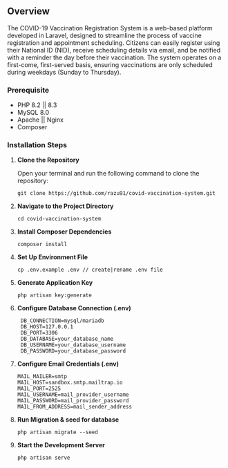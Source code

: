 ## Overview 

The COVID-19 Vaccination Registration System is a web-based platform developed in Laravel, designed to streamline the process of vaccine registration and appointment scheduling. Citizens can easily register using their National ID (NID), receive scheduling details via email, and be notified with a reminder the day before their vaccination. The system operates on a first-come, first-served basis, ensuring vaccinations are only scheduled during weekdays (Sunday to Thursday).


### Prerequisite

<ul>
    <li>PHP 8.2 || 8.3</li>
    <li>MySQL 8.0</li>
    <li> Apache || Nginx </li>
    <li> Composer </li>
</ul>


### Installation Steps

1. **Clone the Repository**

   Open your terminal and run the following command to clone the repository:

   ```
   git clone https://github.com/razu91/covid-vaccination-system.git

   ```
   
2. **Navigate to the Project Directory**
    
   ```
   cd covid-vaccination-system
   ```

3. **Install Composer Dependencies**

   ```
   composer install
   ```

4. **Set Up Environment File**
   
   ```
   cp .env.example .env // create|rename .env file

   ```

5. **Generate Application Key**
   
   ```
   php artisan key:generate
   ```

6. **Configure Database Connection (.env)**
   
   ```
    DB_CONNECTION=mysql/mariadb
    DB_HOST=127.0.0.1
    DB_PORT=3306
    DB_DATABASE=your_database_name
    DB_USERNAME=your_database_username
    DB_PASSWORD=your_database_password

   ```

7. **Configure Email Credentials (.env)**
    
    ```
    MAIL_MAILER=smtp
    MAIL_HOST=sandbox.smtp.mailtrap.io
    MAIL_PORT=2525
    MAIL_USERNAME=mail_provider_username
    MAIL_PASSWORD=mail_provider_password
    MAIL_FROM_ADDRESS=mail_sender_address
    ```
8. **Run Migration & seed for database**
    
    ```
    php artisan migrate --seed
    ```

9. **Start the Development Server**
   
   ```
   php artisan serve
   ```
